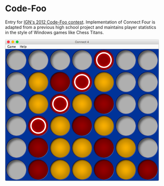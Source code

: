 # Code-Foo
Entry for [IGN's 2012 Code-Foo contest](http://www.ign.com/articles/2012/04/11/how-strong-is-your-code-foo). Implementation of Connect Four is adapted from a previous high school project and maintains player statistics in the style of Windows games like Chess Titans.

![alt tag](https://github.com/bhnascar/Code-Foo/blob/master/screenshot.png)
